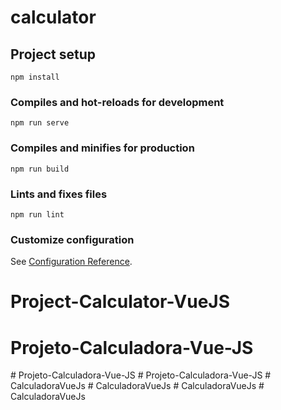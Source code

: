 # calculator

## Project setup
```
npm install
```

### Compiles and hot-reloads for development
```
npm run serve
```

### Compiles and minifies for production
```
npm run build
```

### Lints and fixes files
```
npm run lint
```

### Customize configuration
See [Configuration Reference](https://cli.vuejs.org/config/).
# Project-Calculator-VueJS
# Projeto-Calculadora-Vue-JS
#   P r o j e t o - C a l c u l a d o r a - V u e - J S  
 #   P r o j e t o - C a l c u l a d o r a - V u e - J S  
 #   C a l c u l a d o r a V u e J s  
 #   C a l c u l a d o r a V u e J s  
 #   C a l c u l a d o r a V u e J s  
 #   C a l c u l a d o r a V u e J s  
 